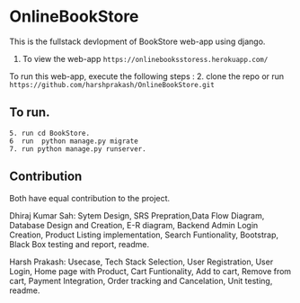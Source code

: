 # OnlineBookStore
This is the fullstack devlopment  of BookStore web-app using django.

1. To view the web-app ``https://onlinebooksstoress.herokuapp.com/ `` 

To run this web-app, execute the following steps :
2. clone the repo or run  ``https://github.com/harshprakash/OnlineBookStore.git``

## To run.
```
5. run cd BookStore.
6  run  python manage.py migrate
7. run python manage.py runserver.
```

## Contribution
Both have equal contribution to the project.

Dhiraj Kumar Sah: Sytem Design, SRS Prepration,Data Flow Diagram,  Database Design and Creation, E-R diagram,  Backend Admin Login Creation, Product Listing implementation, Search Funtionality,  Bootstrap, Black Box testing and report, readme.

Harsh Prakash:  Usecase, Tech Stack Selection, User Registration, User Login, Home page with Product,  Cart Funtionality, Add to cart, Remove from cart, Payment Integration, Order tracking and Cancelation, Unit testing, readme.
